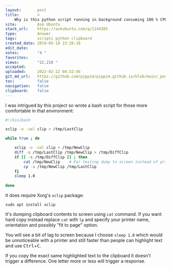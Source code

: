```yaml
---
layout:       post
title:        >
    Why is this python script running in background consuming 100 % CPU?
site:         Ask Ubuntu
stack_url:    https://askubuntu.com/q/1144385
type:         Answer
tags:         scripts python clipboard
created_date: 2019-05-18 23:26:18
edit_date:    
votes:        "4 "
favorites:    
views:        "22,218 "
accepted:     
uploaded:     2022-02-22 04:32:56
git_md_url:   https://github.com/pippim/pippim.github.io/blob/main/_posts/2019/2019-05-18-Why-is-this-python-script-running-in-background-consuming-100-_-CPU_.md
toc:          false
navigation:   false
clipboard:    false
---
```


I was intrigued by this project so wrote a bash script for those more comfortable in that environment:

``` bash
#!/bin/bash

xclip -o -sel clip > /tmp/LastClip

while true ; do 

    xclip -o -sel clip > /tmp/NewClip
    diff -q /tmp/LastClip /tmp/NewClip > /tmp/DiffClip
    if [[ -s /tmp/DiffClip ]] ; then
        cat /tmp/NewClip    # For testing dump to screen instead of printing
        cp -a /tmp/NewClip /tmp/LastClip
    fi
    sleep 1.0
    
done
```

It does require Xorg's `xclip` package:

``` 
sudo apt install xclip
```

It's dumping clipboard contents to screen using `cat` command. If you want hard copy instead replace `cat` with `lp` and specify your printer name, orientation and possibly "fit to page" option.

You will see a bit of lag to screen because I choose `sleep 1.0` which would be unnoticeable with a printer and still faster than people can highlight text and use <kbd>Ctrl</kbd>+<kbd>C</kbd>.

If you copy the exact same highlighted text to the clipboard it doesn't trigger a difference. One letter more or less will trigger a response.
